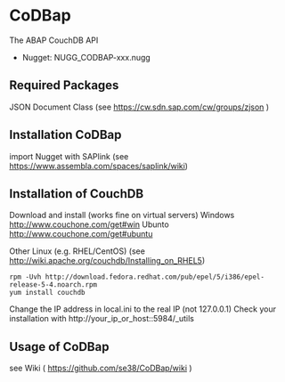 CoDBap
======

The ABAP CouchDB API

* Nugget: NUGG_CODBAP-xxx.nugg
 
## Required Packages
JSON Document Class (see https://cw.sdn.sap.com/cw/groups/zjson )

## Installation CoDBap
import Nugget with SAPlink (see https://www.assembla.com/spaces/saplink/wiki)
 
## Installation of CouchDB
Download and install (works fine on virtual servers)
Windows http://www.couchone.com/get#win
Ubunto http://www.couchone.com/get#ubuntu
 
Other Linux (e.g. RHEL/CentOS) (see http://wiki.apache.org/couchdb/Installing_on_RHEL5)
```
rpm -Uvh http://download.fedora.redhat.com/pub/epel/5/i386/epel-release-5-4.noarch.rpm
yum install couchdb
```
 
Change the IP address in local.ini to the real IP (not 127.0.0.1)
Check your installation with http://your_ip_or_host::5984/_utils
 
## Usage of CoDBap
see Wiki ( https://github.com/se38/CoDBap/wiki )